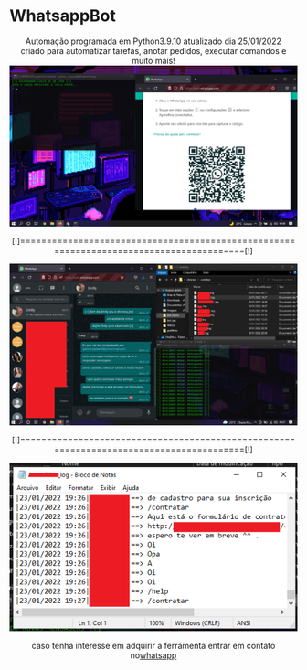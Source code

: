 # WhatsappBot
<center>
Automação programada em Python3.9.10 atualizado dia 25/01/2022<br> criado para automatizar tarefas, anotar pedidos, executar comandos e muito mais!<br>

<img src="bot.png">
  <p>[!]========================================================================================[!]</p>
<img src="bot1.png">
  <p>[!]========================================================================================[!]</p>
<img src="bot3.png">
  <p> caso tenha interesse em adquirir a ferramenta entrar em contato no<a href="https://wa.me/+5561999729684">whatsapp</a>
</center>
